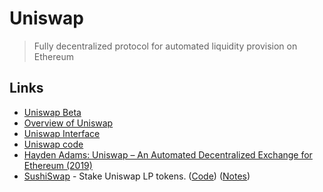 # Uniswap

> Fully decentralized protocol for automated liquidity provision on Ethereum

## Links

* [Uniswap Beta](https://beta.uniswap.info/home)
* [Overview of Uniswap](https://github.com/Uniswap/universe)
* [Uniswap Interface](https://github.com/Uniswap/uniswap-interface)
* [Uniswap code](https://github.com/Uniswap/uniswap-v2-core)
* [Hayden Adams: Uniswap – An Automated Decentralized Exchange for Ethereum \(2019\)](https://www.youtube.com/watch?v=xHK0QxQ5jxg)
* [SushiSwap](https://app.sushiswap.org/) - Stake Uniswap LP tokens. \([Code](https://github.com/sushiswap/sushiswap)\) \([Notes](https://twitter.com/ameensol/status/1302395863709351936)\)

